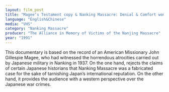 ```yaml
---
layout: film_post
title: "Magee’s Testament copy & Nanking Massacre: Denial & Comfort women"
language: "English&Chinese"
media: "VHS"
category: "Nanking Massacre"
producer: "The Alliance in Memory of Victims of the Nanjing Massacre"
year: "1991"
---
```


This documentary is based on the record of an American Missionary John Gillespie Magee, who had witnessed the horrendous atrocities carried out by Japanese military in Nanking in 1937. On the one hand, rejects the claims of certain Japanese historians that Nanking Massacre was a fabricated case for the sake of tarnishing Japan’s international reputation. On the other hand, it provides the audience with a western perspective over the Japanese war crimes.
